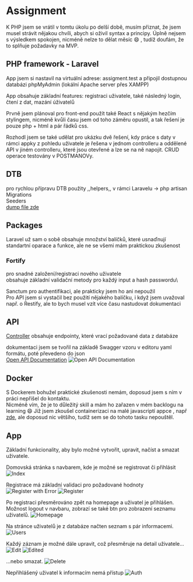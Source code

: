 # Assignment

K PHP jsem se vrátil v tomtu úkolu po delší době, musím přiznat, že jsem musel strávit nějakou chvíli, abych si oživil syntax a principy. Úplně nejsem s výsledkem spokojen, nicméně nelze to dělat měsíc :smile: , tudíž doufám, že to splňuje požadavky na MVP.

## PHP framework - Laravel

App jsem si nastavil na virtuální adrese: assigment.test a připojil dostupnou databázi phpMyAdmin (lokální Apache server přes XAMPP)

App obsahuje základní features: registraci uživatele, také následný login, čtení z dat, mazání úživatelů

Prvně jsem plánoval pro front-end použít také React s nějakým hezčím stylingem, nicméně kvůli času jsem od toho záměru opustil, a tak řešení je pouze php + html a pár řádků css.

Rozhodl jsem se také udělat pro ukázku dvě řešení, kdy práce s daty v rámci appky z pohledu uživatele je řešena v jednom controlleru a oddělené API v jiném controlleru, které jsou otevřené a lze se na ně napojit. CRUD operace testovány v POSTMANOVy.

## DTB

pro rychlou přípravu DTB použity ,,helpers,, v rámci Laravelu -> php artisan\
Migrations\
Seeders\
[dump file zde](assignment.sql)

## Packages

Laravel už sam o sobě obsahuje množství balíčků, které usnaďnují standartní oparace a funkce, ale ne se všemi mám praktickou zkušenost

### Fortify

pro snadné založení/registraci nového uživatele\
obsahuje základní validační metody pro každý input a hash passwordu\

Sanctum pro authentifikaci, ale prakticky jsem ho ani nepoužil\
Pro API jsem si vystačil bez použití nějakého balíčku, i když jsem uvažoval např. o Restify, ale to bych musel vzít více času nastudovat dokumentaci

## API

[Controller](app/Http/Controllers/Api/UsersController.php) obsahuje endpointy, které vrací požadované data z databáze

dokumentaci jsem se tvořil na základě Swagger vzoru v editoru yaml formátu, poté převedeno do json\
[Open API Documentation](openapi.json)
![Open API Documentation](images/swagger.png)

## Docker

S Dockerem bohužel praktické zkušenosti nemám, doposud jsem s ním v práci nepřišel do kontaktu.\
Nicméně vím, že je to důležitý skill a mám ho zařazen v mém backlogu na learning :smile:
Již jsem zkoušel containerizaci na malé javascriptí appce , např [zde](https://github.com/Lenny606/dockerlesson), ale doposud nic většího, tudíž sem se do tohoto tasku nepouštěl.

## App

Základní funkcionality, aby bylo možné vytvořit, upravit, načíst a smazat uživatele.

Domovská stránka s navbarem, kde je možné se registrovat či přihlásit
![Index](images/index.png)

Registrace má základní validaci pro požadované hodnoty
![Register with Error](images/register-error.png)
![Register](images/register.png)

Po registraci přesměrováno zpět na homepage a uživatel je přihlášen.\
Možnost logout v navbaru, zobrazí se také btn pro zobrazení seznamu uživatelů.
![Homepage](images/home.png)

Na stránce uživatelů je z databáze načten seznam s pár informacemi.
![Users](images/users.png)

Každý záznam je možné dále upravit, což přesměruje na detail uživatele...
![Edit](images/edit.png)
![Edited](images/edited.png)

...nebo smazat.
![Delete](images/deleted.png)

Nepřihlášený uživatel k informacím nemá přístup
![Auth](images/auth.png)

